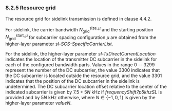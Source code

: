 ### 8.2.5 Resource grid

The resource grid for sidelink transmission is defined in clause 4.4.2.

For sidelink, the carrier bandwidth $N_{\text{grid}}^{\text{size},\mu}$
and the starting position $N_{\text{grid}}^{\text{start},\mu}$ for
subcarrier spacing configuration $\mu$ are obtained from the
higher-layer parameter *sl-SCS-SpecificCarrierList*.

For the sidelink, the higher-layer parameter
*sl-TxDirectCurrentLocation* indicates the location of the transmitter
DC subcarrier in the sidelink for each of the configured bandwidth
parts. Values in the range 0 -- 3299 represent the number of the DC
subcarrier, the value 3300 indicates that the DC subcarrier is located
outside the resource grid, and the value 3301 indicates that the
position of the DC subcarrier in the sidelink is undetermined. The DC
subcarrier location offset relative to the center of the indicated
subcarrier is given by $7.5 + 5N\ \text{kHz}$ if
*frequencyShift7p5khzSL* is provided and by $5N\ \text{kHz}$ otherwise,
where $N \in \left\{ - 1,0,1 \right\}$ is given by the higher-layer
parameter *valueN*.